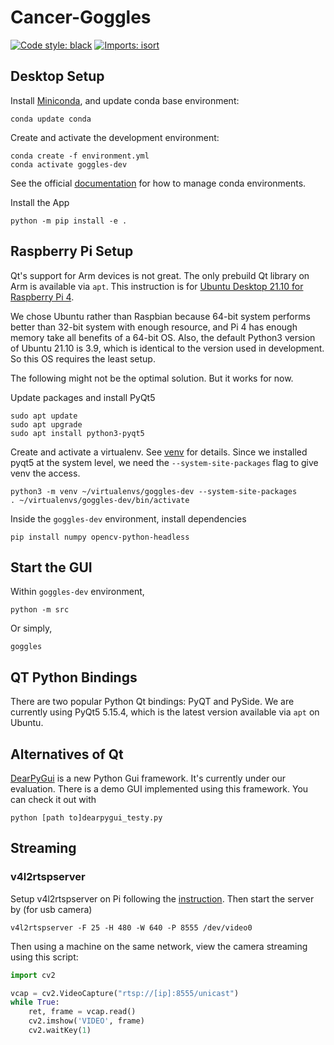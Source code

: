 # Cancer-Goggles
[![Code style: black](https://img.shields.io/badge/code%20style-black-000000.svg)](https://github.com/psf/black)
[![Imports: isort](https://img.shields.io/badge/%20imports-isort-%231674b1?style=flat&labelColor=ef8336)](https://pycqa.github.io/isort/)

## Desktop Setup
Install [Miniconda](https://docs.conda.io/en/latest/miniconda.html), and update conda base environment:
```shell
conda update conda
```

Create and activate the development environment:
```shell
conda create -f environment.yml
conda activate goggles-dev
```

See the official [documentation](https://docs.conda.io/projects/conda/en/latest/user-guide/tasks/manage-environments.html) 
for how to manage conda environments. 

Install the App
```shell
python -m pip install -e .
```

## Raspberry Pi Setup

Qt's support for Arm devices is not great. The only prebuild Qt library on Arm is available via `apt`. 
This instruction is for [Ubuntu Desktop 21.10 for Raspberry Pi 4](https://ubuntu.com/download/raspberry-pi). 

We chose Ubuntu rather than Raspbian because 64-bit system performs better than 32-bit system with enough resource, 
and Pi 4 has enough memory take all benefits of a 64-bit OS. Also, the default Python3 version of Ubuntu 21.10
is 3.9, which is identical to the version used in development. So this OS requires the least setup.

The following might not be the optimal solution. But it works for now.

Update packages and install PyQt5
```shell
sudo apt update
sudo apt upgrade
sudo apt install python3-pyqt5
```

Create and activate a virtualenv. See [venv](https://docs.python.org/3/library/venv.html) for details.
Since we installed pyqt5 at the system level, we need the `--system-site-packages` flag to give venv the access.
```shell
python3 -m venv ~/virtualenvs/goggles-dev --system-site-packages
. ~/virtualenvs/goggles-dev/bin/activate
```

Inside the `goggles-dev` environment, install dependencies
```shell
pip install numpy opencv-python-headless
```

## Start the GUI
Within `goggles-dev` environment,
```shell
python -m src
```
Or simply,
```shell
goggles
```

## QT Python Bindings
There are two popular Python Qt bindings: PyQT and PySide. We are currently using PyQt5 5.15.4, which is the latest
version available via `apt` on Ubuntu.

## Alternatives of Qt
[DearPyGui](https://github.com/hoffstadt/DearPyGui) is a new Python Gui framework. It's currently under our evaluation.
There is a demo GUI implemented using this framework. You can check it out with

```shell
python [path to]dearpygui_testy.py
```

## Streaming

### v4l2rtspserver

Setup v4l2rtspserver on Pi following the [instruction](https://github.com/mpromonet/v4l2rtspserver/wiki/Setup-on-Pi).
Then start the server by (for usb camera)
```shell
v4l2rtspserver -F 25 -H 480 -W 640 -P 8555 /dev/video0
```

Then using a machine on the same network, view the camera streaming using this script:
```python
import cv2

vcap = cv2.VideoCapture("rtsp://[ip]:8555/unicast")
while True:
    ret, frame = vcap.read()
    cv2.imshow('VIDEO', frame)
    cv2.waitKey(1)
```
